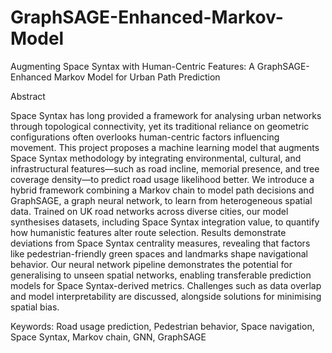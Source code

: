 # GraphSAGE-Enhanced-Markov-Model
Augmenting Space Syntax with Human-Centric Features:  A GraphSAGE-Enhanced Markov Model for Urban Path Prediction

Abstract

Space Syntax has long provided a framework for analysing urban networks through topological connectivity, yet its traditional reliance on geometric configurations often overlooks human-centric factors influencing movement. This project proposes a machine learning model that augments Space Syntax methodology by integrating environmental, cultural, and infrastructural features—such as road incline, memorial presence, and tree coverage density—to predict road usage likelihood better. We introduce a hybrid framework combining a Markov chain to model path decisions and GraphSAGE, a graph neural network, to learn from heterogeneous spatial data. Trained on UK road networks across diverse cities, our model synthesises datasets, including Space Syntax integration value, to quantify how humanistic features alter route selection. Results demonstrate deviations from Space Syntax centrality measures, revealing that factors like pedestrian-friendly green spaces and landmarks shape navigational behavior. Our neural network pipeline demonstrates the potential for generalising to unseen spatial networks, enabling transferable prediction models for Space Syntax-derived metrics. Challenges such as data overlap and model interpretability are discussed, alongside solutions for minimising spatial bias. 

Keywords: Road usage prediction, Pedestrian behavior, Space navigation, Space Syntax, Markov chain, GNN, GraphSAGE 

